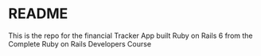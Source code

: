 # README

This is the repo for the financial Tracker App built Ruby on Rails 6 from the Complete Ruby on Rails Developers Course